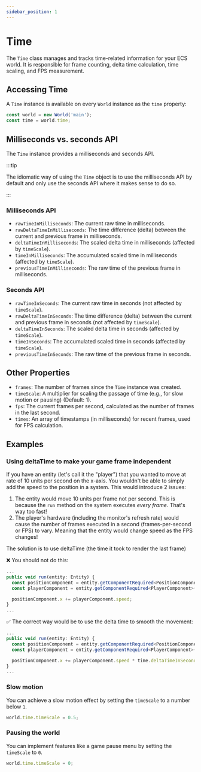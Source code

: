 ```yaml
---
sidebar_position: 1
---
```


# Time

The `Time` class manages and tracks time-related information for your ECS world. It is responsible for frame counting, delta time calculation, time scaling, and FPS measurement.

## Accessing Time

A `Time` instance is available on every `World` instance as the `time` property:

```ts
const world = new World('main');
const time = world.time;
```

## Milliseconds vs. seconds API

The `Time` instance provides a milliseconds and seconds API.

:::tip

The idiomatic way of using the `Time` object is to use the milliseconds API by default and only use the seconds API where it makes sense to do so. 

:::

### Milliseconds API

- `rawTimeInMilliseconds`: The current raw time in milliseconds.
- `rawDeltaTimeInMilliseconds`: The time difference (delta) between the current and previous frame in milliseconds.
- `deltaTimeInMilliseconds`: The scaled delta time in milliseconds (affected by `timeScale`).
- `timeInMilliseconds`: The accumulated scaled time in milliseconds (affected by `timeScale`).
- `previousTimeInMilliseconds`: The raw time of the previous frame in milliseconds.

### Seconds API

- `rawTimeInSeconds`: The current raw time in seconds (not affected by `timeScale`).
- `rawDeltaTimeInSeconds`: The time difference (delta) between the current and previous frame in seconds (not affected by `timeScale`).
- `deltaTimeInSeconds`: The scaled delta time in seconds (affected by `timeScale`).
- `timeInSeconds`: The accumulated scaled time in seconds (affected by `timeScale`).
- `previousTimeInSeconds`: The raw time of the previous frame in seconds.

## Other Properties

- `frames`: The number of frames since the `Time` instance was created.
- `timeScale`: A multiplier for scaling the passage of time (e.g., for slow motion or pausing) (Default: 1).
- `fps`: The current frames per second, calculated as the number of frames in the last second.
- `times`: An array of timestamps (in milliseconds) for recent frames, used for FPS calculation.

## Examples

### Using deltaTime to make your game frame independent

If you have an entity (let's call it the "player") that you wanted to move at rate of 10 units per second on the x-axis. You wouldn't be able to simply add the speed to the position in a system. 
This would introduce 2 issues:

1) The entity would move 10 units per frame not per second. This is because the `run` method on the system executes *every frame*. That's way too fast!
2) The player's hardware (including the monitor's refresh rate) would cause the number of frames executed in a second (frames-per-second or FPS) to vary. Meaning that the entity would change speed as the FPS changes!

The solution is to use deltaTime (the time it took to render the last frame)

❌ You should not do this: 

```ts 
...
public void run(entity: Entity) {
  const positionComponent = entity.getComponentRequired<PositionComponent>(PositionComponent.symbol);
  const playerComponent = entity.getComponentRequired<PlayerComponent>(PlayerComponent.symbol);

  positionComponent.x += playerComponent.speed;
}
...
```

✅ The correct way would be to use the delta time to smooth the movement:

```ts
...
public void run(entity: Entity) {
  const positionComponent = entity.getComponentRequired<PositionComponent>(PositionComponent.symbol);
  const playerComponent = entity.getComponentRequired<PlayerComponent>(PlayerComponent.symbol);

  positionComponent.x += playerComponent.speed * time.deltaTimeInSeconds;
}
...
```

### Slow motion

You can achieve a slow motion effect by setting the `timeScale` to a number below `1`.

```ts
world.time.timeScale = 0.5;
```

### Pausing the world

You can implement features like a game pause menu by setting the `timeScale` to `0`.

```ts
world.time.timeScale = 0;
```


